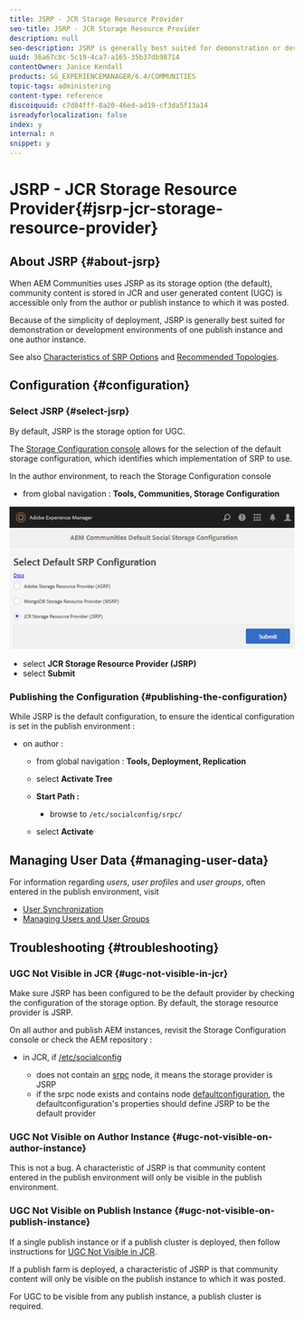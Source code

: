 ```yaml
---
title: JSRP - JCR Storage Resource Provider
seo-title: JSRP - JCR Storage Resource Provider
description: null
seo-description: JSRP is generally best suited for demonstration or development environments of one publish instance and one author instance
uuid: 36a67cbc-5c19-4ca7-a165-35b37db98714
contentOwner: Janice Kendall
products: SG_EXPERIENCEMANAGER/6.4/COMMUNITIES
topic-tags: administering
content-type: reference
discoiquuid: c7d84fff-8a20-46ed-ad19-cf3da5f13a14
isreadyforlocalization: false
index: y
internal: n
snippet: y
---
```


# JSRP - JCR Storage Resource Provider{#jsrp-jcr-storage-resource-provider}

## About JSRP {#about-jsrp}

When AEM Communities uses JSRP as its storage option (the default), community content is stored in JCR and user generated content (UGC) is accessible only from the author or publish instance to which it was posted.

Because of the simplicity of deployment, JSRP is generally best suited for demonstration or development environments of one publish instance and one author instance.

See also [Characteristics of SRP Options](../../communities/using/working-with-srp.md#characteristicsofsrpoptions) and [Recommended Topologies](../../communities/using/topologies.md).

## Configuration {#configuration}

### Select JSRP {#select-jsrp}

By default, JSRP is the storage option for UGC.

The [Storage Configuration console](../../communities/using/srp-config.md) allows for the selection of the default storage configuration, which identifies which implementation of SRP to use.

In the author environment, to reach the Storage Configuration console

* from global navigation : **Tools, Communities, Storage Configuration**

![](assets/chlimage_1-240.png)

* select **JCR Storage Resource Provider (JSRP)**
* select **Submit**

### Publishing the Configuration {#publishing-the-configuration}

While JSRP is the default configuration, to ensure the identical configuration is set in the publish environment :

* on author :

    * from global navigation : **Tools, Deployment, Replication**
    * select **Activate Tree**
    * **Start Path :**

        * browse to `/etc/socialconfig/srpc/`

    * select **Activate**

## Managing User Data {#managing-user-data}

For information regarding *users*, *user profiles* and *user groups*, often entered in the publish environment, visit

* [User Synchronization](../../communities/using/sync.md)
* [Managing Users and User Groups](../../communities/using/users.md)

## Troubleshooting {#troubleshooting}

### UGC Not Visible in JCR {#ugc-not-visible-in-jcr}

Make sure JSRP has been configured to be the default provider by checking the configuration of the storage option. By default, the storage resource provider is JSRP.

On all author and publish AEM instances, revisit the Storage Configuration console or check the AEM repository :

* in JCR, if [/etc/socialconfig](http://localhost:4502/crx/de/index.jsp#/etc/socialconfig/)

    * does not contain an [srpc](http://localhost:4502/crx/de/index.jsp#/etc/socialconfig/srpc) node, it means the storage provider is JSRP
    * if the srpc node exists and contains node [defaultconfiguration](http://localhost:4502/crx/de/index.jsp#/etc/socialconfig/srpc/defaultconfiguration), the defaultconfiguration's properties should define JSRP to be the default provider

### UGC Not Visible on Author Instance {#ugc-not-visible-on-author-instance}

This is not a bug. A characteristic of JSRP is that community content entered in the publish environment will only be visible in the publish environment.

### UGC Not Visible on Publish Instance {#ugc-not-visible-on-publish-instance}

If a single publish instance or if a publish cluster is deployed, then follow instructions for [UGC Not Visible in JCR](#ugcnotvisibleinjcr).

If a publish farm is deployed, a characteristic of JSRP is that community content will only be visible on the publish instance to which it was posted.

For UGC to be visible from any publish instance, a publish cluster is required.

